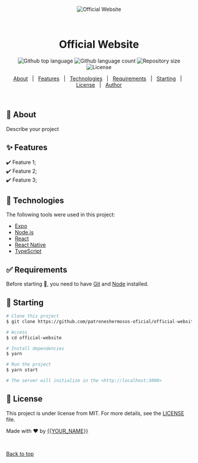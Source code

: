 <div align="center" id="top"> 
  <img src="./.github/app.gif" alt="Official Website" />

  &#xa0;

  <!-- <a href="https://officialwebsite.netlify.app">Demo</a> -->
</div>

<h1 align="center">Official Website</h1>

<p align="center">
  <img alt="Github top language" src="https://img.shields.io/github/languages/top/patroneshermosos-oficial/official-website?color=56BEB8">

  <img alt="Github language count" src="https://img.shields.io/github/languages/count/patroneshermosos-oficial/official-website?color=56BEB8">

  <img alt="Repository size" src="https://img.shields.io/github/repo-size/patroneshermosos-oficial/official-website?color=56BEB8">

  <img alt="License" src="https://img.shields.io/github/license/patroneshermosos-oficial/official-website?color=56BEB8">

  <!-- <img alt="Github issues" src="https://img.shields.io/github/issues/patroneshermosos-oficial/official-website?color=56BEB8" /> -->

  <!-- <img alt="Github forks" src="https://img.shields.io/github/forks/patroneshermosos-oficial/official-website?color=56BEB8" /> -->

  <!-- <img alt="Github stars" src="https://img.shields.io/github/stars/patroneshermosos-oficial/official-website?color=56BEB8" /> -->
</p>

<!-- Status -->

<!-- <h4 align="center"> 
	🚧  Official Website 🚀 Under construction...  🚧
</h4> 

<hr> -->

<p align="center">
  <a href="#dart-about">About</a> &#xa0; | &#xa0; 
  <a href="#sparkles-features">Features</a> &#xa0; | &#xa0;
  <a href="#rocket-technologies">Technologies</a> &#xa0; | &#xa0;
  <a href="#white_check_mark-requirements">Requirements</a> &#xa0; | &#xa0;
  <a href="#checkered_flag-starting">Starting</a> &#xa0; | &#xa0;
  <a href="#memo-license">License</a> &#xa0; | &#xa0;
  <a href="https://github.com/patroneshermosos-oficial" target="_blank">Author</a>
</p>

<br>

## :dart: About ##

Describe your project

## :sparkles: Features ##

:heavy_check_mark: Feature 1;\
:heavy_check_mark: Feature 2;\
:heavy_check_mark: Feature 3;

## :rocket: Technologies ##

The following tools were used in this project:

- [Expo](https://expo.io/)
- [Node.js](https://nodejs.org/en/)
- [React](https://pt-br.reactjs.org/)
- [React Native](https://reactnative.dev/)
- [TypeScript](https://www.typescriptlang.org/)

## :white_check_mark: Requirements ##

Before starting :checkered_flag:, you need to have [Git](https://git-scm.com) and [Node](https://nodejs.org/en/) installed.

## :checkered_flag: Starting ##

```bash
# Clone this project
$ git clone https://github.com/patroneshermosos-oficial/official-website

# Access
$ cd official-website

# Install dependencies
$ yarn

# Run the project
$ yarn start

# The server will initialize in the <http://localhost:3000>
```

## :memo: License ##

This project is under license from MIT. For more details, see the [LICENSE](LICENSE.md) file.


Made with :heart: by <a href="https://github.com/patroneshermosos-oficial" target="_blank">{{YOUR_NAME}}</a>

&#xa0;

<a href="#top">Back to top</a>

